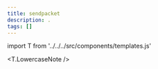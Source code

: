 ```yaml
---
title: sendpacket
description: .
tags: []
---
```


import T from '../../../src/components/templates.js'

<T.LowercaseNote />

